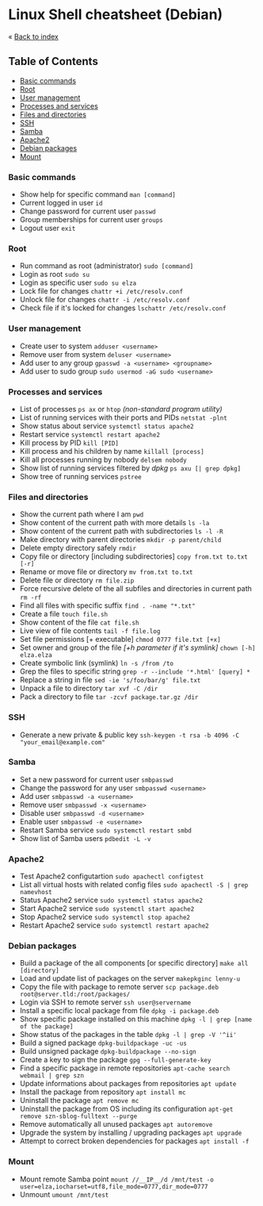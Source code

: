 # Linux Shell cheatsheet (Debian)


&laquo; [Back to index](https://github.com/janelznic/cheatsheets)

## Table of Contents
- [Basic commands](#Basic-commands)
- [Root](#Root)
- [User management](#User-management)
- [Processes and services](#Processes-and-services)
- [Files and directories](#Files-and-directories)
- [SSH](#SSH)
- [Samba](#Samba)
- [Apache2](#Apache2)
- [Debian packages](#Debian-packages)
- [Mount](#Mount)

### Basic commands
* Show help for specific command ```man [command] ```
* Current logged in user ```id```
* Change password for current user ```passwd```
* Group memberships for current user ```groups```
* Logout user ```exit```

### Root
* Run command as root (administrator) ```sudo [command]```
* Login as root ```sudo su```
* Login as specific user ```sudo su elza```
* Lock file for changes ```chattr +i /etc/resolv.conf```
* Unlock file for changes ```chattr -i /etc/resolv.conf```
* Check file if it's locked for changes ```lschattr /etc/resolv.conf```

### User management
* Create user to system ```adduser <username>```
* Remove user from system ```deluser <username>```
* Add user to any group ```gpasswd -a <username> <groupname>```
* Add user to sudo group ```sudo usermod -aG sudo <username>```

### Processes and services
* List of processes ```ps ax``` or ```htop``` _(non-standard program utility)_
* List of running services with their ports and PIDs ```netstat -plnt```
* Show status about service ```systemctl status apache2```
* Restart service ```systemctl restart apache2```
* Kill process by PID ```kill [PID]```
* Kill process and his children by name ```killall [process]```
* Kill all processes running by nobody ```delsem nobody```
* Show list of running services filtered by _dpkg_ ```ps axu [| grep dpkg]```
* Show tree of running services ```pstree```

### Files and directories
* Show the current path where I am ```pwd```
* Show content of the current path with more details ```ls -la```
* Show content of the current path with subdirectories ```ls -l -R```
* Make directory with parent directories ```mkdir -p parent/child```
* Delete empty directory safely ```rmdir```
* Copy file or directory [including subdirectories] ```copy from.txt to.txt [-r]```
* Rename or move file or directory ```mv from.txt to.txt```
* Delete file or directory ```rm file.zip```
* Force recursive delete of the all subfiles and directories in current path ```rm -rf```
* Find all files with specific suffix ```find . -name "*.txt"```
* Create a file ```touch file.sh```
* Show content of the file ```cat file.sh```
* Live view of file contents ```tail -f file.log```
* Set file permissions [+ executable] ```chmod 0777 file.txt [+x]```
* Set owner and group of the file _[+h parameter if it's symlink]_ ```chown [-h] elza.elza```
* Create symbolic link (symlink) ```ln -s /from /to```
* Grep the files to specific string ```grep -r --include '*.html' [query] *```
* Replace a string in file ```sed -ie 's/foo/bar/g' file.txt```
* Unpack a file to directory ```tar xvf -C /dir```
* Pack a directory to file ```tar -zcvf package.tar.gz /dir```

### SSH
* Generate a new private & public key ```ssh-keygen -t rsa -b 4096 -C "your_email@example.com"```

### Samba
* Set a new password for current user ```smbpasswd```
* Change the password for any user ```smbpasswd <username>```
* Add user ```smbpasswd -a <username>```
* Remove user ```smbpasswd -x <username>```
* Disable user ```smbpasswd -d <username>```
* Enable user ```smbpasswd -e <username>```
* Restart Samba service ```sudo systemctl restart smbd```
* Show list of Samba users ```pdbedit -L -v```

### Apache2
* Test Apache2 configutartion ```sudo apachectl configtest```
* List all virtual hosts with related config files ```sudo apachectl -S | grep namevhost```
* Status Apache2 service ```sudo systemctl status apache2```
* Start Apache2 service ```sudo systemctl start apache2```
* Stop Apache2 service ```sudo systemctl stop apache2```
* Restart Apache2 service ```sudo systemctl restart apache2```

### Debian packages
* Build a package of the all components [or specific directory] ```make all [directory]```
* Load and update list of packages on the server ```makepkginc lenny-u```
* Copy the file with package to remote server ```scp package.deb root@server.tld:/root/packages/```
* Login via SSH to remote server ```ssh user@servername```
* Install a specific local package from file ```dpkg -i package.deb```
* Show specific package installed on this machine ```dpkg -l | grep [name of the package]```
* Show status of the packages in the table ```dpkg -l | grep -V '^ii'```
* Build a signed package ```dpkg-buildpackage -uc -us```
* Build unsigned package ```dpkg-buildpackage --no-sign```
* Create a key to sign the package ```gpg --full-generate-key```
* Find a specific package in remote repositories ```apt-cache search webmail | grep szn```
* Update informations about packages from repositories ```apt update```
* Install the package from repository ```apt install mc```
* Uninstall the package ```apt remove mc```
* Uninstall the package from OS including its configuration ```apt-get remove szn-sblog-fulltext --purge```
* Remove automatically all unused packages  ```apt autoremove```
* Upgrade the system by installing / upgrading packages ```apt upgrade```
* Attempt to correct broken dependencies for packages ```apt install -f```

### Mount
* Mount remote Samba point ```mount //__IP__/d /mnt/test -o user=elza,iocharset=utf8,file_mode=0777,dir_mode=0777```
* Unmount ```umount /mnt/test```
